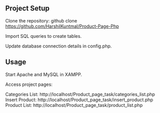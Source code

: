 <h2>Project Setup</h2>

Clone the repository:
github clone https://github.com/HarshilKuntmal/Product-Page-Php

Import SQL queries to create tables.

Update database connection details in config.php.

<h2>Usage</h2>

Start Apache and MySQL in XAMPP.

Access project pages:

Categories List: http://localhost/Product_page_task/categories_list.php
Insert Product: http://localhost/Product_page_task/insert_product.php
Product List: http://localhost/Product_page_task/product_list.php
